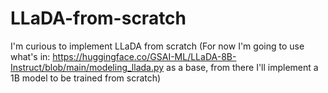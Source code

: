 # LLaDA-from-scratch

I'm curious to implement LLaDA from scratch (For now I'm going to use what's in: https://huggingface.co/GSAI-ML/LLaDA-8B-Instruct/blob/main/modeling_llada.py as a base, from there I'll implement a 1B model to be trained from scratch)
